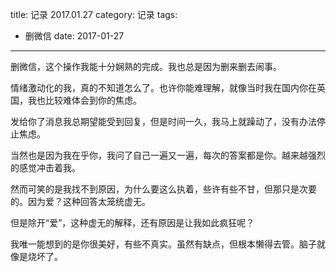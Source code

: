 title: 记录 2017.01.27
category: 记录
tags:
  - 删微信
date: 2017-01-27
---

删微信，这个操作我能十分娴熟的完成。我也总是因为删来删去闹事。

情绪激动化的我，真的不知道怎么了。也许你能难理解，就像当时我在国内你在英国，我也比较难体会到你的焦虑。

发给你了消息我总期望能受到回复，但是时间一久，我马上就躁动了，没有办法停止焦虑。

当然也是因为我在乎你，我问了自己一遍又一遍，每次的答案都是你。越来越强烈的感觉冲击着我。

然而可笑的是我找不到原因，为什么要这么执着，些许有些不甘，但那只是次要的。因为爱？这种回答太笼统虚无。

但是除开“爱”，这种虚无的解释，还有原因是让我如此疯狂呢？

我唯一能想到的是你很美好，有些不真实。虽然有缺点，但根本懒得去管。脑子就像是烧坏了。